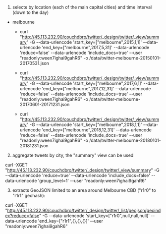 1. selecte by location (each of the main capital cities) and time interval (down to the day)

- melbourne

  - curl "http://45.113.232.90/couchdbro/twitter/_design/twitter/_view/summary" -G --data-urlencode 'start_key=["melbourne",2015,1,1]' --data-urlencode 'end_key=["melbourne",2017,5,31]' --data-urlencode 'reduce=false' --data-urlencode 'include_docs=true' --user "readonly:ween7ighai9gahR6" -o /data/twitter-melbourne-20150101-20170531.json

  - curl "http://45.113.232.90/couchdbro/twitter/_design/twitter/_view/summary" -G --data-urlencode 'start_key=["melbourne",2017,6,1]' --data-urlencode 'end_key=["melbourne",2017,12,31]' --data-urlencode 'reduce=false' --data-urlencode 'include_docs=true' --user "readonly:ween7ighai9gahR6" -o /data/twitter-melbourne-20170601-20171231.json
  - curl "http://45.113.232.90/couchdbro/twitter/_design/twitter/_view/summary" -G --data-urlencode 'start_key=["melbourne",2018,1,1]' --data-urlencode 'end_key=["melbourne",2018,12,31]' --data-urlencode 'reduce=false' --data-urlencode 'include_docs=true' --user "readonly:ween7ighai9gahR6" -o /data/twitter-melbourne-20180101-20181231.json


2. aggregate tweets by city, the "summary" view can be used

curl -XGET "http://45.113.232.90/couchdbro/twitter/_design/twitter/_view/summary" -G --data-urlencode 'reduce=true' --data-urlencode 'include_docs=false' --data-urlencode 'group_level=1' --user "readonly:ween7ighai9gahR6" 

3. extracts GeoJSON limited to an area around Melbourne CBD ("r1r0" to "r1r1" geohash): 

curl -XGET "http://45.113.232.90/couchdbro/twitter/_design/twitter/_list/geojson/geoindex?reduce=false" -G --data-urlencode 'start_key=["r1r0",null,null,null]' --data-urlencode 'end_key=["r1r1",{},{},{}]' --user "readonly:ween7ighai9gahR6" 

